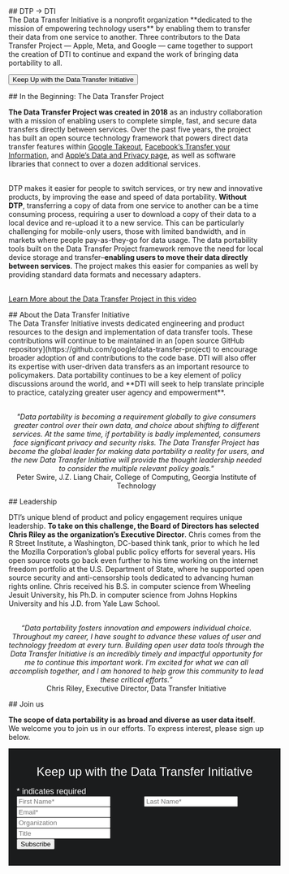 <div class="section" markdown="1">
## DTP → DTI
<div class="mustache">
</div>
The Data Transfer Initiative is a nonprofit organization **dedicated to the mission of empowering technology users** by enabling them to transfer their data from one service to another. Three contributors to the Data Transfer Project &#8212; Apple, Meta, and Google &#8212; came together to support the creation of DTI to continue and expand the work of bringing data portability to all.
</div>

<button onclick="window.location.href='#mc_embed_signup_scroll';">Keep Up with the Data Transfer Initiative</button>

<div class="section" markdown="1">
## In the Beginning: The Data Transfer Project
<div class="mustache">
</div>

**The Data Transfer Project was created in 2018** as an industry collaboration with a mission of enabling users to complete simple, fast, and secure data transfers directly between services. Over the past five years, the project has built an open source technology framework that powers direct data transfer features within [Google Takeout](https://takeout.google.com/takeout/transfer/custom/photos), [Facebook’s Transfer your Information](http://facebook.com/tyi), and [Apple’s Data and Privacy page](https://privacy.apple.com), as well as software libraries that connect to over a dozen additional services. 

<br>DTP makes it easier for people to switch services, or try new and innovative products, by improving the ease and speed of data portability. **Without DTP**, transferring a copy of data from one service to another can be a time consuming process, requiring a user to download a copy of their data to a local device and re-upload it to a new service. This can be particularly challenging for mobile-only users, those with limited bandwidth, and in markets where people pay-as-they-go for data usage. The data portability tools built on the Data Transfer Project framework remove the need for local device storage and transfer–**enabling users to move their data directly between services**. The project makes this easier for companies as well by providing standard data formats and necessary adapters.

<br>[Learn More about the Data Transfer Project in this video](https://www.youtube.com/watch?v=_mVhmDnhrWo&feature=youtu.be)

</div>
<div class="section" markdown="1">
## About the Data Transfer Initiative
<div class="mustache">
</div>
The Data Transfer Initiative invests dedicated engineering and product resources to the design and implementation of data transfer tools. These contributions will continue to be maintained in an [open source GitHub repository](https://github.com/google/data-transfer-project) to encourage broader adoption of and contributions to the code base. DTI will also offer its expertise with user-driven data transfers as an important resource to policymakers. Data portability continues to be a key element of policy discussions around the world, and **DTI will seek to help translate principle to practice, catalyzing greater user agency and empowerment**.

<p style="text-align: center;">
<br><i>"Data portability is becoming a requirement globally to give consumers greater control over their own data, and choice about shifting to different services. At the same time, if portability is badly implemented, consumers face significant privacy and security risks. The Data Transfer Project has become the global leader for making data portability a reality for users, and the new Data Transfer Initiative will provide the thought leadership needed to consider the multiple relevant policy goals."</i>
<br>Peter Swire, J.Z. Liang Chair, College of Computing, Georgia Institute of Technology
</p>
</div>

<div class="section" markdown="1">
## Leadership
<div class="mustache">
</div>

DTI’s unique blend of product and policy engagement requires unique leadership. **To take on this challenge, the Board of Directors has selected Chris Riley as the organization’s Executive Director**. Chris comes from the R Street Institute, a Washington, DC-based think tank, prior to which he led the Mozilla Corporation’s global public policy efforts for several years. His open source roots go back even further to his time working on the internet freedom portfolio at the U.S. Department of State, where he supported open source security and anti-censorship tools dedicated to advancing human rights online. Chris received his B.S. in computer science from Wheeling Jesuit University, his Ph.D. in computer science from Johns Hopkins University and his J.D. from Yale Law School.

<p style="text-align: center;">
<br><i>“Data portability fosters innovation and empowers individual choice. Throughout my career, I have sought to advance these values of user and technology freedom at every turn. Building open user data tools through the Data Transfer Initiative is an incredibly timely and impactful opportunity for me to continue this important work. I’m excited for what we can all accomplish together, and I am honored to help grow this community to lead these critical efforts.”</i>
<br>Chris Riley, Executive Director, Data Transfer Initiative
</p>
</div>

<div class="section" markdown="1">
## Join us
<div class="mustache">
</div>

**The scope of data portability is as broad and diverse as user data itself**. We welcome you to join us in our efforts. To express interest, please sign up below. 

<!-- Begin Mailchimp Signup Form -->
<link href="//cdn-images.mailchimp.com/embedcode/classic-071822.css" rel="stylesheet" type="text/css">
<style type="text/css">
#mc_embed_signup{background:#1b1c1d; clear:left; font-family:arial;
  font-weight: 300; font-size: 1rem; color: #fff; width:100%;
  padding: 1rem;}
  #mc_embed_signup .helper_text{
  background-color: #1b1c1d;
  }
  #mc_embed_signup h2{
margin: 1rem;
text-align: center;
font-weight: 300;
  }
   #mc_embed_signup .mc-field-group.mcname{
 width: 49%;
    display: inline-block;
   
  }
  #mc_embed_signup .mc-field-group{
width: 99.5%;
  }
/* Add your own Mailchimp form style overrides in your site stylesheet or in this style block.
  We recommend moving this block and the preceding CSS link to the HEAD of your HTML file. */
</style>
<div id="mc_embed_signup">
    <form action="https://dtinit.us21.list-manage.com/subscribe/post?u=3ba10a090b97c2dc608fd780e&amp;id=1bb7a69318&amp;f_id=0012d8e1f0" method="post" id="mc-embedded-subscribe-form" name="mc-embedded-subscribe-form" class="validate" target="_blank" novalidate>
        <div id="mc_embed_signup_scroll">
        <h2>Keep up with the Data Transfer Initiative</h2>
        <div class="indicates-required"><span class="asterisk">*</span> indicates required</div>

<div class="mc-field-group mcname">
<input type="text" value="" name="FNAME" class="required" id="mce-FNAME" required placeholder="First Name*">
<span id="mce-FNAME-HELPERTEXT" class="helper_text"></span></div>
  <div class="mc-field-group mcname"><input type="text" value="" name="LNAME" class="required" id="mce-LNAME" required placeholder="Last Name*">
<span id="mce-LNAME-HELPERTEXT" class="helper_text"></span></div>
<div class="mc-field-group">
<input type="email" value="" name="EMAIL" class="required email" id="mce-EMAIL" required placeholder="Email*">
<span id="mce-EMAIL-HELPERTEXT" class="helper_text"></span>
</div>
<div class="mc-field-group">
<input type="text" value="" name="MMERGE8" class="" id="mce-MMERGE8" placeholder="Organization">
<span id="mce-MMERGE8-HELPERTEXT" class="helper_text"></span>
</div>
<div class="mc-field-group">
<input type="text" value="" name="MMERGE6" class="" id="mce-MMERGE6" placeholder="Title">
<span id="mce-MMERGE6-HELPERTEXT" class="helper_text"></span>
</div>
<div id="mce-responses" class="clear">
<div class="response" id="mce-error-response" style="display:none"></div>
<div class="response" id="mce-success-response" style="display:none"></div>
</div>    <!-- real people should not fill this in and expect good things - do not remove this or risk form bot signups-->
    <div style="position: absolute; left: -5000px;" aria-hidden="true"><input type="text" name="b_3ba10a090b97c2dc608fd780e_1bb7a69318" tabindex="-1" value=""></div>
    <div class="clear"><input type="submit" value="Subscribe" name="subscribe" id="mc-embedded-subscribe" class="button"></div>
    </div>
</form>
</div>
<script type='text/javascript' src='//s3.amazonaws.com/downloads.mailchimp.com/js/mc-validate.js'></script><script type='text/javascript'>(function($) {window.fnames = new Array(); window.ftypes = new Array();fnames[0]='EMAIL';ftypes[0]='email';fnames[1]='FNAME';ftypes[1]='text';fnames[2]='LNAME';ftypes[2]='text';fnames[3]='ADDRESS';ftypes[3]='address';fnames[4]='PHONE';ftypes[4]='phone';fnames[5]='BIRTHDAY';ftypes[5]='birthday';fnames[6]='MMERGE6';ftypes[6]='text';fnames[7]='MMERGE7';ftypes[7]='text';fnames[8]='MMERGE8';ftypes[8]='text';fnames[9]='MMERGE9';ftypes[9]='text';}(jQuery));var $mcj = jQuery.noConflict(true);</script>
<!--End mc_embed_signup-->

</div>
